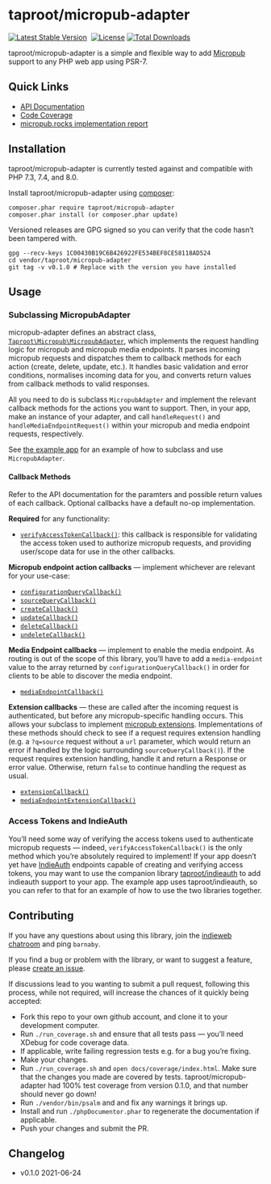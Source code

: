 # taproot/micropub-adapter

[![Latest Stable Version](http://poser.pugx.org/taproot/micropub-adapter/v)](https://packagist.org/packages/taproot/micropub-adapter) <a href="https://github.com/Taproot/micropub-adapter/actions/workflows/php.yml"><img src="https://github.com/taproot/micropub-adapter/actions/workflows/php.yml/badge.svg?branch=main" alt="" /></a> [![License](http://poser.pugx.org/taproot/micropub-adapter/license)](https://packagist.org/packages/taproot/micropub-adapter) [![Total Downloads](http://poser.pugx.org/taproot/micropub-adapter/downloads)](https://packagist.org/packages/taproot/micropub-adapter)

taproot/micropub-adapter is a simple and flexible way to add [Micropub](https://indieweb.org/Micropub) support to any PHP web app using PSR-7.

## Quick Links

* [API Documentation](https://taproot.github.io/micropub-adapter/namespaces/taproot-micropub.html)
* [Code Coverage](https://taproot.github.io/micropub-adapter/coverage/)
* [micropub.rocks implementation report](https://micropub.rocks/implementation-reports/servers/580/D3vyg58QCHfWI4TavNiT)

## Installation

taproot/micropub-adapter is currently tested against and compatible with PHP 7.3, 7.4, and 8.0.

Install taproot/micropub-adapter using [composer](https://getcomposer.org/):

    composer.phar require taproot/micropub-adapter
    composer.phar install (or composer.phar update)

Versioned releases are GPG signed so you can verify that the code hasn’t been tampered with.

    gpg --recv-keys 1C00430B19C6B426922FE534BEF8CE58118AD524
    cd vendor/taproot/micropub-adapter
    git tag -v v0.1.0 # Replace with the version you have installed

## Usage

### Subclassing MicropubAdapter

micropub-adapter defines an abstract class, [`Taproot\Micropub\MicropubAdapter`](https://taproot.github.io/micropub-adapter/classes/Taproot-Micropub-MicropubAdapter.html), which implements the request handling logic for micropub and micropub media endpoints. It parses incoming micropub requests and dispatches them to callback methods for each action (create, delete, update, etc.). It handles basic validation and error conditions, normalises incoming data for you, and converts return values from callback methods to valid responses.

All you need to do is subclass `MicropubAdapter` and implement the relevant callback methods for the actions you want to support. Then, in your app, make an instance of your adapter, and call `handleRequest()` and `handleMediaEndpointRequest()` within your micropub and media endpoint requests, respectively.

See [the example app](https://github.com/Taproot/micropub-adapter/tree/main/example) for an example of how to subclass and use `MicropubAdapter`.

#### Callback Methods

Refer to the API documentation for the paramters and possible return values of each callback. Optional callbacks have a default no-op implementation.

**Required** for any functionality:

* [`verifyAccessTokenCallback()`](https://taproot.github.io/micropub-adapter/classes/Taproot-Micropub-MicropubAdapter.html#method_verifyAccessTokenCallback): this callback is responsible for validating the access token used to authorize micropub requests, and providing user/scope data for use in the other callbacks.

**Micropub endpoint action callbacks** — implement whichever are relevant for your use-case:

* [`configurationQueryCallback()`](https://taproot.github.io/micropub-adapter/classes/Taproot-Micropub-MicropubAdapter.html#method_configurationQueryCallback)
* [`sourceQueryCallback()`](https://taproot.github.io/micropub-adapter/classes/Taproot-Micropub-MicropubAdapter.html#method_sourceQueryCallback)
* [`createCallback()`](https://taproot.github.io/micropub-adapter/classes/Taproot-Micropub-MicropubAdapter.html#method_createCallback)
* [`updateCallback()`](https://taproot.github.io/micropub-adapter/classes/Taproot-Micropub-MicropubAdapter.html#method_updateCallback)
* [`deleteCallback()`](https://taproot.github.io/micropub-adapter/classes/Taproot-Micropub-MicropubAdapter.html#method_deleteCallback)
* [`undeleteCallback()`](https://taproot.github.io/micropub-adapter/classes/Taproot-Micropub-MicropubAdapter.html#method_undeleteCallback)

**Media Endpoint callbacks** — implement to enable the media endpoint. As routing is out of the scope of this library, you’ll have to add a `media-endpoint` value to the array returned by `configurationQueryCallback()` in order for clients to be able to discover the media endpoint.

* [`mediaEndpointCallback()`](https://taproot.github.io/micropub-adapter/classes/Taproot-Micropub-MicropubAdapter.html#method_mediaEndpointCallback)

**Extension callbacks** — these are called after the incoming request is authenticated, but before any micropub-specific handling occurs. This allows your subclass to implement [micropub extensions](https://indieweb.org/Micropub-extensions). Implementations of these methods should check to see if a request requires extension handling (e.g. a `?q=source` request without a `url` parameter, which would return an error if handled by the logic surrounding `sourceQueryCallback()`). If the request requires extension handling, handle it and return a Response or error value. Otherwise, return `false` to continue handling the request as usual.

* [`extensionCallback()`](https://taproot.github.io/micropub-adapter/classes/Taproot-Micropub-MicropubAdapter.html#method_extensionCallback)
* [`mediaEndpointExtensionCallback()`](https://taproot.github.io/micropub-adapter/classes/Taproot-Micropub-MicropubAdapter.html#method_mediaEndpointExtensionCallback)

### Access Tokens and IndieAuth

You’ll need some way of verifying the access tokens used to authenticate micropub requests — indeed, `verifyAccessTokenCallback()` is the only method which you’re absolutely required to implement! If your app doesn’t yet have [IndieAuth](https://indieweb.org/IndieAuth) endpoints capable of creating and verifying access tokens, you may want to use the companion library [taproot/indieauth](https://github.com/taproot/indieauth/) to add indieauth support to your app. The example app uses taproot/indieauth, so you can refer to that for an example of how to use the two libraries together.

## Contributing

If you have any questions about using this library, join the [indieweb chatroom](https://indieweb.org/discuss) and ping `barnaby`.

If you find a bug or problem with the library, or want to suggest a feature, please [create an issue](https://github.com/Taproot/micropub-adapter/issues/new).

If discussions lead to you wanting to submit a pull request, following this process, while not required, will increase the chances of it quickly being accepted:

* Fork this repo to your own github account, and clone it to your development computer.
* Run `./run_coverage.sh` and ensure that all tests pass — you’ll need XDebug for code coverage data.
* If applicable, write failing regression tests e.g. for a bug you’re fixing.
* Make your changes.
* Run `./run_coverage.sh` and `open docs/coverage/index.html`. Make sure that the changes you made are covered by tests. taproot/micropub-adapter had 100% test coverage from version 0.1.0, and that number should never go down!
* Run `./vendor/bin/psalm` and and fix any warnings it brings up.
* Install and run `./phpDocumentor.phar` to regenerate the documentation if applicable.
* Push your changes and submit the PR.

## Changelog

* v0.1.0 2021-06-24
